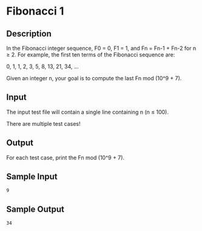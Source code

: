 # Fibonacci 1

## Description

In the Fibonacci integer sequence, F0 = 0, F1 = 1, and Fn = Fn-1 + Fn-2 for n ≥ 2. For example, the first ten terms of the Fibonacci sequence are:

0, 1, 1, 2, 3, 5, 8, 13, 21, 34, ...

Given an integer n, your goal is to compute the last Fn mod (10^9 + 7).

## Input

The input test file will contain a single line containing n (n ≤ 100).

There are multiple test cases!

## Output

 For each test case, print the Fn mod (10^9 + 7).

## Sample Input

```
9
```
## Sample Output

```
34
```